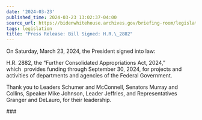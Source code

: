 ```yaml
---
date: '2024-03-23'
published_time: 2024-03-23 13:02:37-04:00
source_url: https://bidenwhitehouse.archives.gov/briefing-room/legislation/2024/03/23/press-release-bill-signed-h-r-2882/
tags: legislation
title: "Press Release: Bill Signed: H.R.\_2882"
---
```

 
On Saturday, March 23, 2024, the President signed into law:  
  
H.R. 2882, the “Further Consolidated Appropriations Act, 2024,”  
which  provides funding through September 30, 2024, for projects and
activities of departments and agencies of the Federal Government.  
  
Thank you to Leaders Schumer and McConnell, Senators Murray and Collins,
Speaker Mike Johnson, Leader Jeffries, and Representatives Granger and
DeLauro, for their leadership.  

\###
